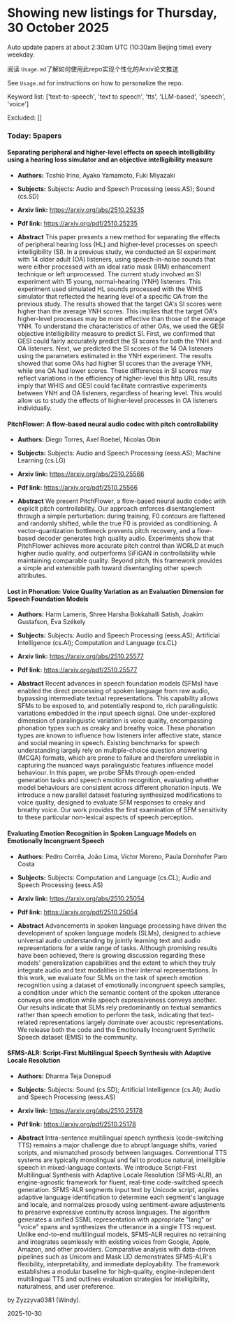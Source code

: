 # Showing new listings for Thursday, 30 October 2025
Auto update papers at about 2:30am UTC (10:30am Beijing time) every weekday.


阅读 `Usage.md`了解如何使用此repo实现个性化的Arxiv论文推送

See `Usage.md` for instructions on how to personalize the repo. 


Keyword list: ['text-to-speech', 'text to speech', 'tts', 'LLM-based', 'speech', 'voice']


Excluded: []


### Today: 5papers 
#### Separating peripheral and higher-level effects on speech intelligibility using a hearing loss simulator and an objective intelligibility measure
 - **Authors:** Toshio Irino, Ayako Yamamoto, Fuki Miyazaki
 - **Subjects:** Subjects:
Audio and Speech Processing (eess.AS); Sound (cs.SD)
 - **Arxiv link:** https://arxiv.org/abs/2510.25235

 - **Pdf link:** https://arxiv.org/pdf/2510.25235

 - **Abstract**
 This paper presents a new method for separating the effects of peripheral hearing loss (HL) and higher-level processes on speech intelligibility (SI). In a previous study, we conducted an SI experiment with 14 older adult (OA) listeners, using speech-in-noise sounds that were either processed with an ideal ratio mask (IRM) enhancement technique or left unprocessed. The current study involved an SI experiment with 15 young, normal-hearing (YNH) listeners. This experiment used simulated HL sounds processed with the WHIS simulator that reflected the hearing level of a specific OA from the previous study. The results showed that the target OA's SI scores were higher than the average YNH scores. This implies that the target OA's higher-level processes may be more effective than those of the average YNH. To understand the characteristics of other OAs, we used the GESI objective intelligibility measure to predict SI. First, we confirmed that GESI could fairly accurately predict the SI scores for both the YNH and OA listeners. Next, we predicted the SI scores of the 14 OA listeners using the parameters estimated in the YNH experiment. The results showed that some OAs had higher SI scores than the average YNH, while one OA had lower scores. These differences in SI scores may reflect variations in the efficiency of higher-level this http URL results imply that WHIS and GESI could facilitate contrastive experiments between YNH and OA listeners, regardless of hearing level. This would allow us to study the effects of higher-level processes in OA listeners individually.
#### PitchFlower: A flow-based neural audio codec with pitch controllability
 - **Authors:** Diego Torres, Axel Roebel, Nicolas Obin
 - **Subjects:** Subjects:
Audio and Speech Processing (eess.AS); Machine Learning (cs.LG)
 - **Arxiv link:** https://arxiv.org/abs/2510.25566

 - **Pdf link:** https://arxiv.org/pdf/2510.25566

 - **Abstract**
 We present PitchFlower, a flow-based neural audio codec with explicit pitch controllability. Our approach enforces disentanglement through a simple perturbation: during training, F0 contours are flattened and randomly shifted, while the true F0 is provided as conditioning. A vector-quantization bottleneck prevents pitch recovery, and a flow-based decoder generates high quality audio. Experiments show that PitchFlower achieves more accurate pitch control than WORLD at much higher audio quality, and outperforms SiFiGAN in controllability while maintaining comparable quality. Beyond pitch, this framework provides a simple and extensible path toward disentangling other speech attributes.
#### Lost in Phonation: Voice Quality Variation as an Evaluation Dimension for Speech Foundation Models
 - **Authors:** Harm Lameris, Shree Harsha Bokkahalli Satish, Joakim Gustafson, Éva Székely
 - **Subjects:** Subjects:
Audio and Speech Processing (eess.AS); Artificial Intelligence (cs.AI); Computation and Language (cs.CL)
 - **Arxiv link:** https://arxiv.org/abs/2510.25577

 - **Pdf link:** https://arxiv.org/pdf/2510.25577

 - **Abstract**
 Recent advances in speech foundation models (SFMs) have enabled the direct processing of spoken language from raw audio, bypassing intermediate textual representations. This capability allows SFMs to be exposed to, and potentially respond to, rich paralinguistic variations embedded in the input speech signal. One under-explored dimension of paralinguistic variation is voice quality, encompassing phonation types such as creaky and breathy voice. These phonation types are known to influence how listeners infer affective state, stance and social meaning in speech. Existing benchmarks for speech understanding largely rely on multiple-choice question answering (MCQA) formats, which are prone to failure and therefore unreliable in capturing the nuanced ways paralinguistic features influence model behaviour. In this paper, we probe SFMs through open-ended generation tasks and speech emotion recognition, evaluating whether model behaviours are consistent across different phonation inputs. We introduce a new parallel dataset featuring synthesized modifications to voice quality, designed to evaluate SFM responses to creaky and breathy voice. Our work provides the first examination of SFM sensitivity to these particular non-lexical aspects of speech perception.
#### Evaluating Emotion Recognition in Spoken Language Models on Emotionally Incongruent Speech
 - **Authors:** Pedro Corrêa, João Lima, Victor Moreno, Paula Dornhofer Paro Costa
 - **Subjects:** Subjects:
Computation and Language (cs.CL); Audio and Speech Processing (eess.AS)
 - **Arxiv link:** https://arxiv.org/abs/2510.25054

 - **Pdf link:** https://arxiv.org/pdf/2510.25054

 - **Abstract**
 Advancements in spoken language processing have driven the development of spoken language models (SLMs), designed to achieve universal audio understanding by jointly learning text and audio representations for a wide range of tasks. Although promising results have been achieved, there is growing discussion regarding these models' generalization capabilities and the extent to which they truly integrate audio and text modalities in their internal representations. In this work, we evaluate four SLMs on the task of speech emotion recognition using a dataset of emotionally incongruent speech samples, a condition under which the semantic content of the spoken utterance conveys one emotion while speech expressiveness conveys another. Our results indicate that SLMs rely predominantly on textual semantics rather than speech emotion to perform the task, indicating that text-related representations largely dominate over acoustic representations. We release both the code and the Emotionally Incongruent Synthetic Speech dataset (EMIS) to the community.
#### SFMS-ALR: Script-First Multilingual Speech Synthesis with Adaptive Locale Resolution
 - **Authors:** Dharma Teja Donepudi
 - **Subjects:** Subjects:
Sound (cs.SD); Artificial Intelligence (cs.AI); Audio and Speech Processing (eess.AS)
 - **Arxiv link:** https://arxiv.org/abs/2510.25178

 - **Pdf link:** https://arxiv.org/pdf/2510.25178

 - **Abstract**
 Intra-sentence multilingual speech synthesis (code-switching TTS) remains a major challenge due to abrupt language shifts, varied scripts, and mismatched prosody between languages. Conventional TTS systems are typically monolingual and fail to produce natural, intelligible speech in mixed-language contexts. We introduce Script-First Multilingual Synthesis with Adaptive Locale Resolution (SFMS-ALR), an engine-agnostic framework for fluent, real-time code-switched speech generation. SFMS-ALR segments input text by Unicode script, applies adaptive language identification to determine each segment's language and locale, and normalizes prosody using sentiment-aware adjustments to preserve expressive continuity across languages. The algorithm generates a unified SSML representation with appropriate "lang" or "voice" spans and synthesizes the utterance in a single TTS request. Unlike end-to-end multilingual models, SFMS-ALR requires no retraining and integrates seamlessly with existing voices from Google, Apple, Amazon, and other providers. Comparative analysis with data-driven pipelines such as Unicom and Mask LID demonstrates SFMS-ALR's flexibility, interpretability, and immediate deployability. The framework establishes a modular baseline for high-quality, engine-independent multilingual TTS and outlines evaluation strategies for intelligibility, naturalness, and user preference.


by Zyzzyva0381 (Windy). 


2025-10-30
